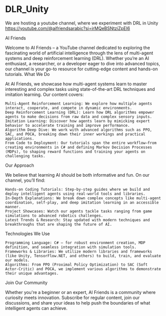 # DLR_Unity
We are hosting a youtube channel, where we experiment with DRL in Unity https://youtube.com/@aifriendsarabic?si=irMQeBSNtziZpEI6

AI Friends

Welcome to AI Friends – a YouTube channel dedicated to exploring the fascinating world of artificial intelligence through the lens of multi-agent systems and deep reinforcement learning (DRL). Whether you’re an AI enthusiast, a researcher, or a developer eager to dive into advanced topics, our channel is your go-to resource for cutting-edge content and hands-on tutorials.
What We Do

At AI Friends, we showcase how multi-agent systems learn to master interesting and complex tasks using state-of-the-art DRL techniques and imitation learning. Our content covers:

    Multi-Agent Reinforcement Learning: We explore how multiple agents interact, cooperate, and compete in dynamic environments.
    Deep Reinforcement Learning (DRL): Learn how DRL algorithms empower agents to make decisions from raw data and complex sensory inputs.
    Imitation Learning: Discover how agents learn by mimicking expert behavior to accelerate training and improve performance.
    Algorithm Deep Dive: We work with advanced algorithms such as PPO, SAC, and POCA, breaking down their inner workings and practical applications.
    From Code to Deployment: Our tutorials span the entire workflow—from creating environments in C# and defining Markov Decision Processes (MDPs), to shaping reward functions and training your agents on challenging tasks.

Our Approach

We believe that learning AI should be both informative and fun. On our channel, you’ll find:

    Hands-on Coding Tutorials: Step-by-step guides where we build and deploy intelligent agents using real-world tools and libraries.
    In-Depth Explanations: We break down complex concepts like multi-agent coordination, self-play, and deep imitation learning in an accessible manner.
    Project Showcases: Watch our agents tackle tasks ranging from game simulations to advanced robotics challenges.
    Latest Trends & Research: Stay updated with modern techniques and breakthroughs that are shaping the future of AI.

Technologies We Use

    Programming Language: C# – for robust environment creation, MDP definition, and seamless integration with simulation tools.
    Frameworks & Libraries: We utilize modern libraries and frameworks (like Unity, TensorFlow.NET, and others) to build, train, and evaluate our models.
    Algorithms: From PPO (Proximal Policy Optimization) to SAC (Soft Actor-Critic) and POCA, we implement various algorithms to demonstrate their unique advantages.

Join Our Community

Whether you're a beginner or an expert, AI Friends is a community where curiosity meets innovation. Subscribe for regular content, join our discussions, and share your ideas to help push the boundaries of what intelligent agents can achieve.
